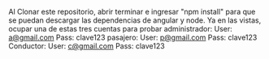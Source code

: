 Al Clonar este repositorio, abrir terminar e ingresar "npm install" para que se puedan descargar las dependencias de angular y node.
Ya en las vistas, ocupar una de estas tres cuentas para probar 
administrador: 
  User: a@gmail.com
  Pass: clave123
pasajero:
  User: p@gmail.com
  Pass: clave123
Conductor:
  User: c@gmail.com
  Pass: clave123
